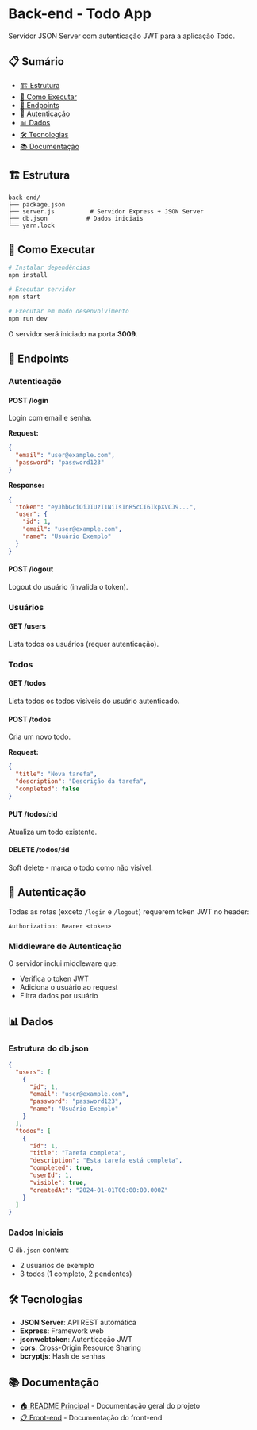 # Back-end - Todo App

Servidor JSON Server com autenticação JWT para a aplicação Todo.

## 📋 Sumário

- [🏗️ Estrutura](#️-estrutura)
- [🚀 Como Executar](#-como-executar)
- [📡 Endpoints](#-endpoints)
- [🔐 Autenticação](#-autenticação)
- [📊 Dados](#-dados)
- [🛠️ Tecnologias](#️-tecnologias)
- [📚 Documentação](#-documentação)

## 🏗️ Estrutura

```
back-end/
├── package.json
├── server.js          # Servidor Express + JSON Server
├── db.json           # Dados iniciais
└── yarn.lock
```

## 🚀 Como Executar

```bash
# Instalar dependências
npm install

# Executar servidor
npm start

# Executar em modo desenvolvimento
npm run dev
```

O servidor será iniciado na porta **3009**.

## 📡 Endpoints

### Autenticação

#### POST /login

Login com email e senha.

**Request:**

```json
{
  "email": "user@example.com",
  "password": "password123"
}
```

**Response:**

```json
{
  "token": "eyJhbGciOiJIUzI1NiIsInR5cCI6IkpXVCJ9...",
  "user": {
    "id": 1,
    "email": "user@example.com",
    "name": "Usuário Exemplo"
  }
}
```

#### POST /logout

Logout do usuário (invalida o token).

### Usuários

#### GET /users

Lista todos os usuários (requer autenticação).

### Todos

#### GET /todos

Lista todos os todos visíveis do usuário autenticado.

#### POST /todos

Cria um novo todo.

**Request:**

```json
{
  "title": "Nova tarefa",
  "description": "Descrição da tarefa",
  "completed": false
}
```

#### PUT /todos/:id

Atualiza um todo existente.

#### DELETE /todos/:id

Soft delete - marca o todo como não visível.

## 🔐 Autenticação

Todas as rotas (exceto `/login` e `/logout`) requerem token JWT no header:

```
Authorization: Bearer <token>
```

### Middleware de Autenticação

O servidor inclui middleware que:

- Verifica o token JWT
- Adiciona o usuário ao request
- Filtra dados por usuário

## 📊 Dados

### Estrutura do db.json

```json
{
  "users": [
    {
      "id": 1,
      "email": "user@example.com",
      "password": "password123",
      "name": "Usuário Exemplo"
    }
  ],
  "todos": [
    {
      "id": 1,
      "title": "Tarefa completa",
      "description": "Esta tarefa está completa",
      "completed": true,
      "userId": 1,
      "visible": true,
      "createdAt": "2024-01-01T00:00:00.000Z"
    }
  ]
}
```

### Dados Iniciais

O `db.json` contém:

- 2 usuários de exemplo
- 3 todos (1 completo, 2 pendentes)

## 🛠️ Tecnologias

- **JSON Server**: API REST automática
- **Express**: Framework web
- **jsonwebtoken**: Autenticação JWT
- **cors**: Cross-Origin Resource Sharing
- **bcryptjs**: Hash de senhas

## 📚 Documentação

- [🏠 README Principal](../README.md) - Documentação geral do projeto
- [📋 Front-end](../front-end/README.md) - Documentação do front-end
